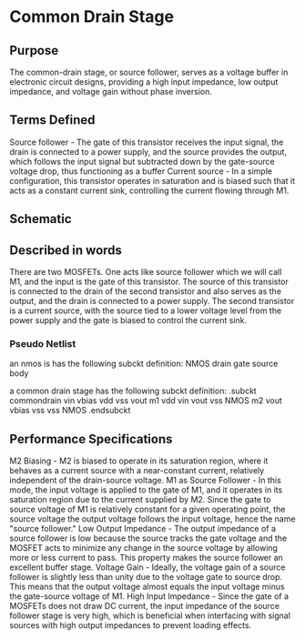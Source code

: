 # Common Drain Stage
## Purpose
The common-drain stage, or source follower, serves as a voltage buffer in electronic circuit designs, providing a high input impedance, low output impedance, and voltage gain without phase inversion.

## Terms Defined
Source follower - The gate of this transistor receives the input signal, the drain is connected to a power supply, and the source provides the output, which follows the input signal but subtracted down by the gate-source voltage drop, thus functioning as a buffer
Current source - In a simple configuration, this transistor operates in saturation and is biased such that it acts as a constant current sink, controlling the current flowing through M1.

## Schematic
## Described in words
There are two MOSFETs. One acts like source follower which we will call M1, and the input is the gate of this transistor. The source of this transistor is connected to the drain of the second transistor and also serves as the output, and the drain is connected to a power supply. The second transistor is a current source, with the source tied to a lower voltage level from the power supply and the gate is biased to control the current sink.
### Pseudo Netlist
an nmos is has the following subckt definition:
NMOS drain gate source body

a common drain stage has the following subckt definition:
.subckt commondrain vin vbias vdd vss vout
m1 vdd vin vout vss NMOS
m2 vout vbias vss vss NMOS
.endsubckt

## Performance Specifications
M2 Biasing - M2 is biased to operate in its saturation region, where it behaves as a current source with a near-constant current, relatively independent of the drain-source voltage.
M1 as Source Follower - In this mode, the input voltage is applied to the gate of M1, and it operates in its saturation region due to the current supplied by M2. Since the gate to source voltage of M1 is relatively constant for a given operating point, the source voltage the output voltage follows the input voltage, hence the name "source follower."
Low Output Impedance -  The output impedance of a source follower is low because the source tracks the gate voltage and the MOSFET acts to minimize any change in the source voltage by allowing more or less current to pass. This property makes the source follower an excellent buffer stage.
Voltage Gain - Ideally, the voltage gain of a source follower is slightly less than unity due to the voltage gate to source drop. This means that the output voltage almost equals the input voltage minus the gate-source voltage of M1.
High Input Impedance - Since the gate of a MOSFETs does not draw DC current, the input impedance of the source follower stage is very high, which is beneficial when interfacing with signal sources with high output impedances to prevent loading effects.